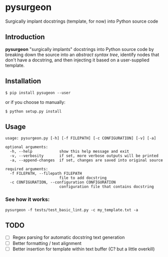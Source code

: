 # pysurgeon

Surgically implant docstrings (template, for now) into Python source code

## Introduction

__pysurgeon__ "surgically implants" docstrings into Python source code by breaking
down the source into an _abstract syntax tree_, identify nodes that don't have a
docstring, and then injecting it based on a user-supplied template.

## Installation

```
$ pip install pysugeon --user
```

or if you choose to manually:

```
$ python setup.py install
```

## Usage

```
usage: pysurgeon.py [-h] [-f FILEPATH] [-c CONFIGURATION] [-v] [-a]

optional arguments:
  -h, --help            show this help message and exit
  -v, --verbosity       if set, more verbose outputs will be printed
  -a, --append-changes  if set, changes are saved into original source

required arguments:
  -f FILEPATH, --filepath FILEPATH      
                        file to add docstring
  -c CONFIGURATION, --configuration CONFIGURATION
                        configuration file that contains docstring
```

### See how it works:

```
pysurgeon -f tests/test_basic_lint.py -c my_template.txt -a
```

## TODO

- [ ] Regex parsing for automatic docstring text generation
- [ ] Better formatting / text alignment
- [ ] Better insertion for template within text buffer (C? but a little overkill)
